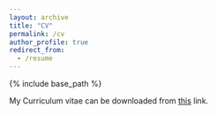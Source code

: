 ```yaml
---
layout: archive
title: "CV"
permalink: /cv
author_profile: true
redirect_from:
  - /resume
---
```


{% include base_path %}

My Curriculum vitae can be downloaded from [this](/files/OToragay_CV.pdf) link.
